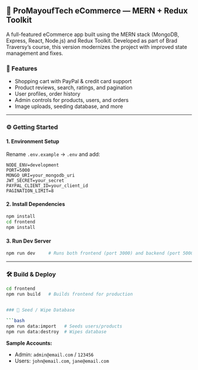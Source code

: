 

## 🛒 ProMayoufTech eCommerce  — MERN + Redux Toolkit

A full-featured eCommerce app built using the MERN stack (MongoDB, Express, React, Node.js) and Redux Toolkit. Developed as part of Brad Traversy’s course, this version modernizes the project with improved state management and fixes.



### 🚀 Features

* Shopping cart with PayPal & credit card support
* Product reviews, search, ratings, and pagination
* User profiles, order history
* Admin controls for products, users, and orders
* Image uploads, seeding database, and more

---

### ⚙️ Getting Started

#### 1. **Environment Setup**

Rename `.env.example` → `.env` and add:

```env
NODE_ENV=development
PORT=5000
MONGO_URI=your_mongodb_uri
JWT_SECRET=your_secret
PAYPAL_CLIENT_ID=your_client_id
PAGINATION_LIMIT=8
```

#### 2. **Install Dependencies**

```bash
npm install
cd frontend
npm install
```

#### 3. **Run Dev Server**

```bash
npm run dev     # Runs both frontend (port 3000) and backend (port 5000)
```

---

### 🛠️ Build & Deploy

```bash
cd frontend
npm run build   # Builds frontend for production


### 🌱 Seed / Wipe Database

```bash
npm run data:import   # Seeds users/products
npm run data:destroy  # Wipes database
```

**Sample Accounts:**

* Admin: `admin@email.com` / `123456`
* Users: `john@email.com`, `jane@email.com`








